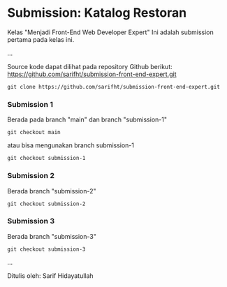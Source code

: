 # Submission: Katalog Restoran

Kelas "Menjadi Front-End Web Developer Expert"
Ini adalah submission pertama pada kelas ini.

...


Source kode dapat dilihat pada repository Github berikut:
https://github.com/sarifht/submission-front-end-expert.git

```
git clone https://github.com/sarifht/submission-front-end-expert.git
```

### Submission 1

Berada pada branch "main" dan branch "submission-1"

```
git checkout main
```

atau bisa mengunakan branch submission-1

```
git checkout submission-1
```

### Submission 2

Berada branch "submission-2"

```
git checkout submission-2
```

### Submission 3

Berada branch "submission-3"

```
git checkout submission-3
```

...

Ditulis oleh: Sarif Hidayatullah
